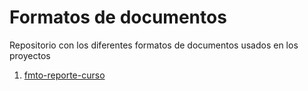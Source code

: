 # Formatos de documentos

Repositorio con los diferentes formatos de documentos usados en los proyectos

1. [fmto-reporte-curso](https://github.com/arrg-mx/fmtos-docs/blob/main/fmto-reporte-curso.md)
